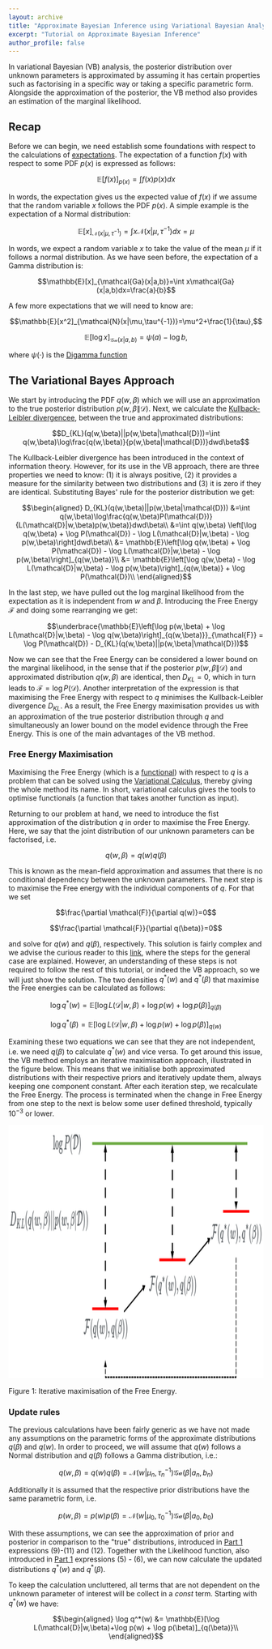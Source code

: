 ```yaml
---
layout: archive
title: "Approximate Bayesian Inference using Variational Bayesian Analysis"
excerpt: "Tutorial on Approximate Bayesian Inference"
author_profile: false
---
```


In variational Bayesian (VB) analysis, the posterior distribution over unknown parameters is approximated by assuming it has certain properties such as factorising in a specific way or taking a specific parametric form. Alongside the approximation of the posterior, the VB method also provides an estimation of the marginal likelihood. 

## Recap

Before we can begin, we need establish some foundations with respect to the calculations of [expectations](https://en.wikipedia.org/wiki/Expected_value). The expectation of a function $f(x)$ with respect to some PDF $p(x)$ is expressed as follows:

$$\mathbb{E}[f(x)]_{p(x)}=\int f(x)p(x)dx$$

In words, the expectation gives us the expected value of $f(x)$ if we assume that the random variable $x$ follows the PDF $p(x)$. A simple example is the expectation of a Normal distribution:

$$\mathbb{E}[x]_{\mathcal{N}(x|\mu,\tau^{-1})}=\int x\mathcal{N}(x|\mu,\tau^{-1})dx=\mu$$

In words, we expect a random variable $x$ to take the value of the mean $\mu$ if it follows a normal distribution. As we have seen before, the expectation of a Gamma distribution is:

$$\mathbb{E}[x]_{\mathcal{Ga}(x|a,b)}=\int x\mathcal{Ga}(x|a,b)dx=\frac{a}{b}$$

A few more expectations that we will need to know are:

$$\mathbb{E}[x^2]_{\mathcal{N}(x|\mu,\tau^{-1})}=\mu^2+\frac{1}{\tau},$$

$$\mathbb{E}[\log x]_{\mathcal{Ga}(x|a,b)}=\psi(a)-\log b,$$

where $\psi(\cdot)$ is the [Digamma function](https://en.wikipedia.org/wiki/Digamma_function)

## The Variational Bayes Approach

We start by introducing the PDF $q(w,\beta)$ which we will use an approximation to the true posterior distribution $p(w,\beta\|\mathcal{D})$. Next, we calculate the [Kullback-Leibler divergencee](https://en.wikipedia.org/wiki/Kullback%E2%80%93Leibler_divergence), between the true and approximated distributions:

$$D_{KL}(q(w,\beta)||p(w,\beta|\mathcal{D}))=\int q(w,\beta)\log\frac{q(w,\beta)}{p(w,\beta|\mathcal{D})}dwd\beta$$

The Kullback-Leibler divergence has been introduced in the context of information theory. However, for its use in the VB approach, there are three properties we need to know: (1) it is always positive, (2) it provides a measure for the similarity between two distributions and (3) it is zero if they are identical. Substituting Bayes' rule for the posterior distribution we get:

$$\begin{aligned} D_{KL}(q(w,\beta)||p(w,\beta|\mathcal{D})) &=\int q(w,\beta)\log\frac{q(w,\beta)P(\mathcal{D})}{L(\mathcal{D}|w,\beta)p(w,\beta)}dwd\beta\\ &=\int q(w,\beta) \left[\log q(w,\beta) + \log P(\mathcal{D}) - \log L(\mathcal{D}|w,\beta) - \log p(w,\beta)\right]dwd\beta\\ &= \mathbb{E}\left[\log q(w,\beta) + \log P(\mathcal{D}) - \log L(\mathcal{D}|w,\beta) - \log p(w,\beta)\right]_{q(w,\beta)}\\ &= \mathbb{E}\left[\log q(w,\beta) - \log L(\mathcal{D}|w,\beta) - \log p(w,\beta)\right]_{q(w,\beta)} + \log P(\mathcal{D})\\ \end{aligned}$$

In the last step, we have pulled out the log marginal likelihood from the expectation as it is independent from $w$ and $\beta$. Introducing the Free Energy $\mathcal{F}$ and doing some rearranging we get:

$$\underbrace{\mathbb{E}\left[\log p(w,\beta)  + \log L(\mathcal{D}|w,\beta) - \log q(w,\beta)\right]_{q(w,\beta)}}_{\mathcal{F}} = \log P(\mathcal{D}) - D_{KL}(q(w,\beta)||p(w,\beta|\mathcal{D}))$$

Now we can see that the Free Energy can be considered a lower bound on the marginal likelihood, in the sense that if the posterior $p(w,\beta\|\mathcal{D})$ and approximated distribution $q(w,\beta)$ are identical, then $D_{KL}=0$, which in turn leads to $\mathcal{F}=\log P(\mathcal{D})$. Another interpretation of the expression is that maximising the Free Energy with respect to $q$ minimises the Kullback-Leibler divergence $D_{KL}$. As a result, the Free Energy maximisation provides us with an approximation of the true posterior distribution through $q$ and simultaneously an lower bound on the model evidence through the Free Energy. This is one of the main advantages of the VB method.

### Free Energy Maximisation

Maximising the Free Energy (which is a [functional](https://en.wikipedia.org/wiki/Functional_(mathematics))) with respect to $q$ is a problem that can be solved using the [Variational Calculus](https://en.wikipedia.org/wiki/Calculus_of_variations), thereby giving the whole method its name. In short, variational calculus gives the tools to optimise functionals (a function that takes another function as input). 

Returning to our problem at hand, we need to introduce the fist approximation of the distribution $q$ in order to maximise the Free Energy. Here, we say that the joint distribution of our unknown parameters can be factorised, i.e.

$$q(w,\beta) = q(w)q(\beta)$$

This is known as the mean-field approximation and assumes that there is no conditional dependency between the unknown parameters. The next step is to maximise the Free energy with the individual components of $q$. For that we set

$$\frac{\partial \mathcal{F}}{\partial q(w)}=0$$

$$\frac{\partial \mathcal{F}}{\partial q(\beta)}=0$$

and solve for $q(w)$ and $q(\beta)$, respectively. This solution is fairly complex and we advise the curious reader to this [link](https://bjlkeng.github.io/posts/variational-bayes-and-the-mean-field-approximation/), where the steps for the general case are explained. However, an understanding of these steps is not required to follow the rest of this tutorial, or indeed the VB approach, so we will just show the solution. The two densities $q^*(w)$ and $q^*(\beta)$ that maximise the Free energies can be calculated as follows:

$$\log q^*(w) = \mathbb{E}[\log L(\mathcal{D}|w,\beta)+\log p(w) + \log p(\beta)]_{q(\beta)}$$

$$\log q^*(\beta) = \mathbb{E}[\log L(\mathcal{D}|w,\beta)+\log p(w) + \log p(\beta)]_{q(w)}$$

Examining these two equations we can see that they are not independent, i.e. we need $q(\beta)$ to calculate $q^*(w)$ and vice versa. To get around this issue, the VB method employs an iterative maximisation approach, illustrated in the figure below. This means that we initialise both approximated distributions with their respective priors and iteratively update them, always keeping one component constant. After each iteration step, we recalculate the Free Energy. The process is terminated when the change in Free Energy from one step to the next is below some user defined threshold, typically $10^{-3}$ or lower. 

<center><img src="/_pages/Bayesian_Inference/Fmax.png" width="760" height="500"></center>

Figure 1: Iterative maximisation of the Free Energy.

### Update rules

The previous calculations have been fairly generic as we have not made any assumptions on the parametric forms of the approximate distributions $q(\beta)$ and $q(w)$. In order to proceed, we will assume that $q(w)$ follows a Normal distribution and $q(\beta)$ follows a Gamma distribution, i.e.:

$$q(w,\beta)=q(w)q(\beta)=\mathcal{N}(w|\mu_n,\tau_n^{-1})\mathcal{Ga}(\beta|a_n,b_n)$$

Additionally it is assumed that the respective prior distributions have the same parametric form, i.e.

$$p(w,\beta)=p(w)p(\beta)=\mathcal{N}(w|\mu_0,\tau_0^{-1})\mathcal{Ga}(\beta|a_0,b_0)$$

With these assumptions, we can see the approximation of prior and posterior in comparison to the "true" distributions, introduced in [Part 1](BI_True.md) expressions (9)-(11) and (12). Together with the Likelihood function, also introduced in [Part 1](BI_True.md) expressions (5) - (6), we can now calculate the updated distributions $q^*(w)$ and $q^*(\beta)$.

To keep the calculation uncluttered, all terms that are not dependent on the unknown parameter of interest will be collect in a $const$ term. Starting with $q^*(w)$ we have:

$$\begin{aligned} \log q^*(w) &= \mathbb{E}[\log L(\mathcal{D}|w,\beta)+\log p(w) + \log p(\beta)]_{q(\beta)}\\ \end{aligned}$$



